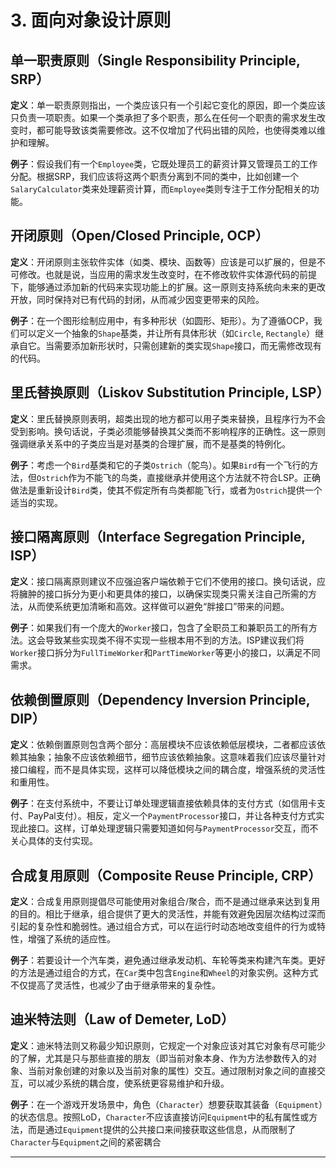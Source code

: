 # **3. 面向对象设计原则**

## **单一职责原则（Single Responsibility Principle, SRP）**

**定义**：单一职责原则指出，一个类应该只有一个引起它变化的原因，即一个类应该只负责一项职责。如果一个类承担了多个职责，那么在任何一个职责的需求发生改变时，都可能导致该类需要修改。这不仅增加了代码出错的风险，也使得类难以维护和理解。

**例子**：假设我们有一个`Employee`类，它既处理员工的薪资计算又管理员工的工作分配。根据SRP，我们应该将这两个职责分离到不同的类中，比如创建一个`SalaryCalculator`类来处理薪资计算，而`Employee`类则专注于工作分配相关的功能。

## **开闭原则（Open/Closed Principle, OCP）**

**定义**：开闭原则主张软件实体（如类、模块、函数等）应该是可以扩展的，但是不可修改。也就是说，当应用的需求发生改变时，在不修改软件实体源代码的前提下，能够通过添加新的代码来实现功能上的扩展。这一原则支持系统向未来的更改开放，同时保持对已有代码的封闭，从而减少因变更带来的风险。

**例子**：在一个图形绘制应用中，有多种形状（如圆形、矩形）。为了遵循OCP，我们可以定义一个抽象的`Shape`基类，并让所有具体形状（如`Circle`, `Rectangle`）继承自它。当需要添加新形状时，只需创建新的类实现`Shape`接口，而无需修改现有的代码。

## **里氏替换原则（Liskov Substitution Principle, LSP）**

**定义**：里氏替换原则表明，超类出现的地方都可以用子类来替换，且程序行为不会受到影响。换句话说，子类必须能够替换其父类而不影响程序的正确性。这一原则强调继承关系中的子类应当是对基类的合理扩展，而不是基类的特例化。

**例子**：考虑一个`Bird`基类和它的子类`Ostrich`（鸵鸟）。如果`Bird`有一个飞行的方法，但`Ostrich`作为不能飞的鸟类，直接继承并使用这个方法就不符合LSP。正确做法是重新设计`Bird`类，使其不假定所有鸟类都能飞行，或者为`Ostrich`提供一个适当的实现。

## **接口隔离原则（Interface Segregation Principle, ISP）**

**定义**：接口隔离原则建议不应强迫客户端依赖于它们不使用的接口。换句话说，应将臃肿的接口拆分为更小和更具体的接口，以确保实现类只需关注自己所需的方法，从而使系统更加清晰和高效。这样做可以避免“胖接口”带来的问题。

**例子**：如果我们有一个庞大的`Worker`接口，包含了全职员工和兼职员工的所有方法。这会导致某些实现类不得不实现一些根本用不到的方法。ISP建议我们将`Worker`接口拆分为`FullTimeWorker`和`PartTimeWorker`等更小的接口，以满足不同需求。

## **依赖倒置原则（Dependency Inversion Principle, DIP）**

**定义**：依赖倒置原则包含两个部分：高层模块不应该依赖低层模块，二者都应该依赖其抽象；抽象不应该依赖细节，细节应该依赖抽象。这意味着我们应该尽量针对接口编程，而不是具体实现，这样可以降低模块之间的耦合度，增强系统的灵活性和重用性。

**例子**：在支付系统中，不要让订单处理逻辑直接依赖具体的支付方式（如信用卡支付、PayPal支付）。相反，定义一个`PaymentProcessor`接口，并让各种支付方式实现此接口。这样，订单处理逻辑只需要知道如何与`PaymentProcessor`交互，而不关心具体的支付实现。

## **合成复用原则（Composite Reuse Principle, CRP）**

**定义**：合成复用原则提倡尽可能使用对象组合/聚合，而不是通过继承来达到复用的目的。相比于继承，组合提供了更大的灵活性，并能有效避免因层次结构过深而引起的复杂性和脆弱性。通过组合方式，可以在运行时动态地改变组件的行为或特性，增强了系统的适应性。

**例子**：若要设计一个汽车类，避免通过继承发动机、车轮等类来构建汽车类。更好的方法是通过组合的方式，在`Car`类中包含`Engine`和`Wheel`的对象实例。这种方式不仅提高了灵活性，也减少了由于继承带来的复杂性。

## **迪米特法则（Law of Demeter, LoD）**

**定义**：迪米特法则又称最少知识原则，它规定一个对象应该对其它对象有尽可能少的了解，尤其是只与那些直接的朋友（即当前对象本身、作为方法参数传入的对象、当前对象创建的对象以及当前对象的属性）交互。通过限制对象之间的直接交互，可以减少系统的耦合度，使系统更容易维护和升级。

**例子**：在一个游戏开发场景中，角色（`Character`）想要获取其装备（`Equipment`）的状态信息。按照LoD，`Character`不应该直接访问`Equipment`中的私有属性或方法，而是通过`Equipment`提供的公共接口来间接获取这些信息，从而限制了`Character`与`Equipment`之间的紧密耦合

---